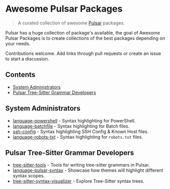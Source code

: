 <!--lint disable awesome-badge awesome-git-repo-age-->
# Awesome Pulsar Packages

> A curated collection of awesome [Pulsar](https://github.com/pulsar-edit/pulsar) packages.

Pulsar has a huge collection of package's available, the goal of Awesome Pulsar Packages is to create collections of the best packages depending on your needs.

Contributions welcome. Add links through pull requests or create an issue to start a discussion.

## Contents

- [System Administrators](#system-administrators)
- [Pulsar Tree-Sitter Grammar Developers](#pulsar-tree-sitter-grammar-developers)

## System Administrators

- [language-powershell](https://web.pulsar-edit.dev/packages/language-powershell) - Syntax highlighting for PowerShell.
- [language-batchfile](https://web.pulsar-edit.dev/packages/language-batchfile) - Syntax highlighting for Batch files.
- [ssh-config](https://web.pulsar-edit.dev/packages/ssh-config) - Syntax highlighting SSH Config & Known Host files.
- [language-robots-txt](https://web.pulsar-edit.dev/packages/language-robots-txt) - Syntax highlighting for `robots.txt` files.

## Pulsar Tree-Sitter Grammar Developers

- [tree-sitter-tools](https://web.pulsar-edit.dev/packages/tree-sitter-tools) - Tools for writing tree-sitter grammars in Pulsar.
- [language-pulsar-syntax](https://web.pulsar-edit.dev/packages/language-pulsar-syntax) - Showcase how themes will highlight different syntax scopes.
- [tree-sitter-syntax-visualizer](https://web.pulsar-edit.dev/packages/tree-sitter-syntax-visualizer) - Explore Tree-Sitter syntax trees.
